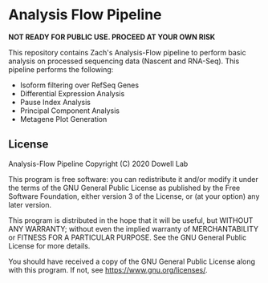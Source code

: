 # Analysis Flow Pipeline

**NOT READY FOR PUBLIC USE. PROCEED AT YOUR OWN RISK**

This repository contains Zach's Analysis-Flow pipeline to perform basic
analysis on processed sequencing data (Nascent and RNA-Seq). This pipeline
performs the following:
- Isoform filtering over RefSeq Genes
- Differential Expression Analysis
- Pause Index Analysis
- Principal Component Analysis
- Metagene Plot Generation

## License

Analysis-Flow Pipeline
Copyright (C) 2020 Dowell Lab

This program is free software: you can redistribute it and/or modify
it under the terms of the GNU General Public License as published by
the Free Software Foundation, either version 3 of the License, or
(at your option) any later version.

This program is distributed in the hope that it will be useful,
but WITHOUT ANY WARRANTY; without even the implied warranty of
MERCHANTABILITY or FITNESS FOR A PARTICULAR PURPOSE.  See the
GNU General Public License for more details.

You should have received a copy of the GNU General Public License
along with this program.  If not, see <https://www.gnu.org/licenses/>.
